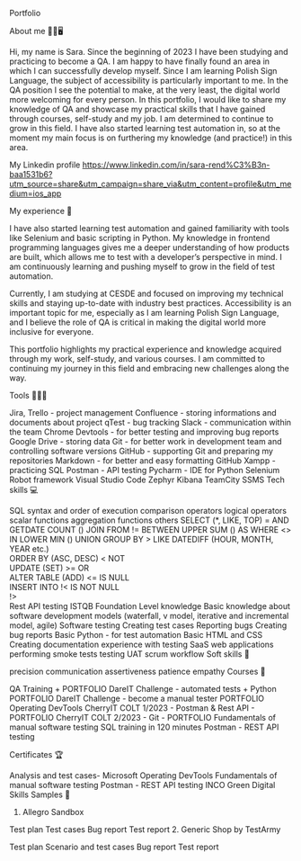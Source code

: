 Portfolio

About me 👋🏾🖥️

Hi, my name is Sara. Since the beginning of 2023 I have been studying and practicing to become a QA. I am happy to have finally found an area in which I can successfully develop myself. Since I am learning Polish Sign Language, the subject of accessibility is particularly important to me. In the QA position I see the potential to make, at the very least, the digital world more welcoming for every person. In this portfolio, I would like to share my knowledge of QA and showcase my practical skills that I have gained through courses, self-study and my job. I am determined to continue to grow in this field. I have also started learning test automation in, so at the moment my main focus is on furthering my knowledge (and practice!) in this area.


My Linkedin profile
https://www.linkedin.com/in/sara-rend%C3%B3n-baa1531b6?utm_source=share&utm_campaign=share_via&utm_content=profile&utm_medium=ios_app

My experience 🏢


I have also started learning test automation and gained familiarity with tools like Selenium and basic scripting in Python. My knowledge in frontend programming languages gives me a deeper understanding of how products are built, which allows me to test with a developer’s perspective in mind. I am continuously learning and pushing myself to grow in the field of test automation.

Currently, I am studying at CESDE and focused on improving my technical skills and staying up-to-date with industry best practices. Accessibility is an important topic for me, especially as I am learning Polish Sign Language, and I believe the role of QA is critical in making the digital world more inclusive for everyone.

This portfolio highlights my practical experience and knowledge acquired through my work, self-study, and various courses. I am committed to continuing my journey in this field and embracing new challenges along the way.




Tools 👩🏽‍💻

Jira, Trello - project management
Confluence - storing informations and documents about project
qTest - bug tracking
Slack - communication within the team
Chrome Devtools - for better testing and improving bug reports
Google Drive - storing data
Git - for better work in development team and controlling software versions
GitHub - supporting Git and preparing my repositories
Markdown - for better and easy formatting GitHub
Xampp - practicing SQL
Postman - API testing
Pycharm - IDE for Python
Selenium
Robot framework
Visual Studio Code
Zephyr
Kibana
TeamCity
SSMS
Tech skills 💻

SQL
syntax and order of execution	comparison operators	logical operators	scalar functions	aggregation functions	others
SELECT (*, LIKE, TOP)	=	AND	GETDATE	COUNT ()	JOIN
FROM	!=	BETWEEN	UPPER	SUM ()	AS
WHERE	<>	IN	LOWER	MIN ()	UNION
GROUP BY	>	LIKE	DATEDIFF (HOUR, MONTH, YEAR etc.)		
ORDER BY (ASC, DESC)	<	NOT			
UPDATE (SET)	>=	OR			
ALTER TABLE (ADD)	<=	IS NULL			
INSERT INTO	!<	IS NOT NULL			
!>				
Rest API testing
ISTQB Foundation Level knowledge
Basic knowledge about software development models (waterfall, v model, iterative and incremental model, agile)
Software testing
Creating test cases
Reporting bugs
Creating bug reports
Basic Python - for test automation
Basic HTML and CSS
Creating documentation
experience with testing SaaS web applications
performing smoke tests
testing UAT
scrum workflow
Soft skills 📁

precision
communication
assertiveness
patience
empathy
Courses 📓

QA Training + PORTFOLIO
DareIT Challenge - automated tests + Python PORTFOLIO
DareIT Challenge - become a manual tester PORTFOLIO
Operating DevTools
CherryIT COLT 1/2023 - Postman & Rest API - PORTFOLIO
CherryIT COLT 2/2023 - Git - PORTFOLIO
Fundamentals of manual software testing
SQL training in 120 minutes
Postman - REST API testing

Certificates 🏆

Analysis and test cases- Microsoft
Operating DevTools
Fundamentals of manual software testing
Postman - REST API testing
INCO Green Digital Skills
Samples 🔬

1. Allegro Sandbox

Test plan
Test cases
Bug report
Test report
2. Generic Shop by TestArmy

Test plan
Scenario and test cases
Bug report
Test report
